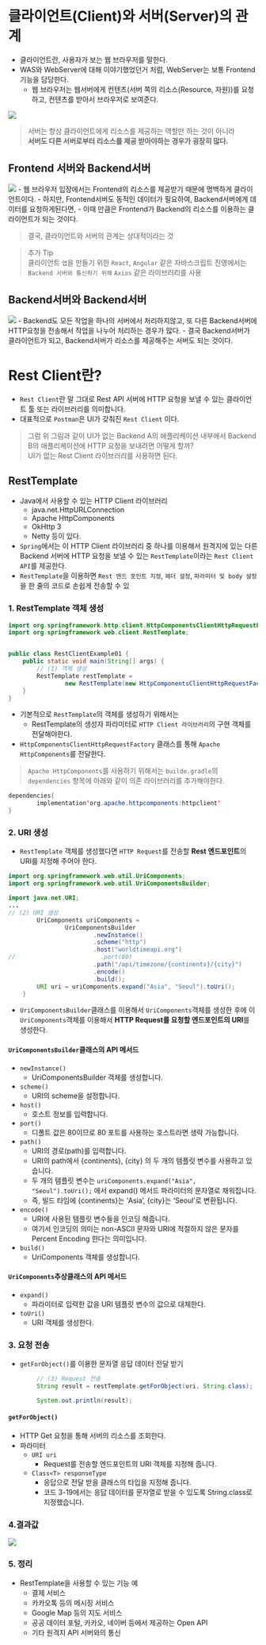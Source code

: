 # 클라이언트(Client)와 서버(Server)의 관계
- 클라이언트란, 사용자가 보는 웹 브라우저를 말한다.
- WAS와 WebServer에 대해 이야기했었던거 처럼, WebServer는 보통 Frontend기능을 담당한다.
  - 웹 브라우저는 웹서버에게 컨텐츠(서버 쪽의 리소스(Resource, 자원))를 요청하고, 컨텐츠를 받아서 브라우저로 보여준다.

<img src="https://user-images.githubusercontent.com/104331549/175553129-f4540fea-51da-4ded-9c27-4b0ed91e6ac5.png">

> 서버는 항상 클라이언트에게 리소스를 제공하는 역할만 하는 것이 아니라  
>  **서버도 다른 서버로부터 리소스를 제공 받아야하는 경우가 굉장히 많다.**

## Frontend 서버와 Backend서버 
<img src="https://user-images.githubusercontent.com/104331549/175555546-2be244ea-404b-4000-80f6-6b4c68a88519.png">
 - 웹 브라우저 입장에서는 Frontend의 리소스를 제공받기 때문에 명백하게 클라이언트이다.
 - 하지만, Frontend서버도 동적인 데이터가 필요하여, Backend서버에게 데이터를 요청하게된다면, 
    - 이때 만큼은 Frontend가 Backend의 리소스를 이용하는 클라이언트가 되는 것이다.

> 결국, 클라이언트와 서버의 관계는 상대적이라는 것

> 추가 Tip  
> 클라이언트 `앱`을 만들기 위한 `React`, `Angular` 같은 자바스크립트 진영에서는 `Backend 서버와 통신하기 위해` `Axios` 같은 라이브러리를 사용


## Backend서버와 Backend서버 

<img src="https://user-images.githubusercontent.com/104331549/175556397-8fada376-b7db-4b6c-9b1a-84ab49ae9174.png">
- Backend도 모든 작업을 하나의 서버에서 처리하지않고, 또 다른 Backend서버에 HTTP요청을 전송해서 작업을 나누어 처리하는 경우가 많다. 
- 결국 Backend서버가 클라이언트가 되고, Backend서버가 리소스를 제공해주는 서버도 되는 것이다.


# Rest Client란?
- `Rest Client`란 말 그대로 Rest API 서버에 HTTP 요청을 보낼 수 있는 클라이언트 툴 또는 라이브러리를 의미합니다.
- 대표적으로 `Postman`은 UI가 갖춰진 `Rest Client` 이다.

> 그럼 위 그림과 같이 UI가 없는 Backend A의 애플리케이션 내부에서 Backend B의 애플리케이션에 HTTP 요청을 보내려면 어떻게 할까?  
> UI가 없는 Rest Client 라이브러리를 사용하면 된다.

## RestTemplate
 - Java에서 사용할 수 있는 HTTP Client 라이브러리
   - java.net.HttpURLConnection
   - Apache HttpComponents
   - OkHttp 3
   - Netty 등이 있다.
 - `Spring`에서는 이 HTTP Client 라이브러리 중 하나를 이용해서 원격지에 있는 다른 Backend 서버에 HTTP 요청을 보낼 수 있는 `RestTemplate`이라는 `Rest Client API`를 제공한다.
 - `RestTemplate`을 이용하면 `Rest 엔드 포인트 지정`, `헤더 설정`, `파라미터 및 body 설정`을 한 줄의 코드로 손쉽게 전송할 수 있

### 1. RestTemplate 객체 생성
```java
import org.springframework.http.client.HttpComponentsClientHttpRequestFactory;
import org.springframework.web.client.RestTemplate;


public class RestClientExample01 {
    public static void main(String[] args) {
        // (1) 객체 생성
        RestTemplate restTemplate = 
                new RestTemplate(new HttpComponentsClientHttpRequestFactory());
    }
}
```
- 기본적으로 `RestTemplate`의 객체를 생성하기 위해서는 
  - RestTemplate의 생성자 파라미터로 `HTTP Client 라이브러리`의 구현 객체를 전달해야한다. 
- `HttpComponentsClientHttpRequestFactory` 클래스를 통해 `Apache HttpComponents`를 전달한다.

> `Apache HttpComponents`를 사용하기 위해서는 `builde.gradle`의 `dependencies` 항목에 아래와 같이 의존 라이브러리를 추가해야한다.

```java
dependencies{
        implementation'org.apache.httpcomponents:httpclient'
}
```

### 2. URI 생성
- `RestTemplate` 객체를 생성했다면 `HTTP Request`를 전송할 **Rest 엔드포인트**의 URI를 지정해 주어야 한다.
```java
import org.springframework.web.util.UriComponents;
import org.springframework.web.util.UriComponentsBuilder;

import java.net.URI;
...
// (2) URI 생성
        UriComponents uriComponents =
                UriComponentsBuilder
                        .newInstance()
                        .scheme("http")
                        .host("worldtimeapi.org")
//                        .port(80)
                        .path("/api/timezone/{continents}/{city}")
                        .encode()
                        .build();
        URI uri = uriComponents.expand("Asia", "Seoul").toUri();
    }
```
 - `UriComponentsBuilder`클래스를 이용해서 `UriComponents`객체를 생성한 후에 이 `UriComponents`객체를 이용해서 **HTTP Request를 요청할 엔드포인트의 URI**를 생성한다.

#### `UriComponentsBuilder`클래스의 API 메서드
- `newInstance()`
  - UriComponentsBuilder 객체를 생성합니다.
- `scheme()`
  - URI의 scheme을 설정합니다.
- `host()`
  - 호스트 정보를 입력합니다.
- `port()`
  - 디폴트 값은 80이므로 80 포트를 사용하는 호스트라면 생략 가능합니다.
- `path()`
  - URI의 경로(path)를 입력합니다.
  - URI의 path에서 {continents}, {city} 의 두 개의 템플릿 변수를 사용하고 있습니다.
  - 두 개의 템플릿 변수는 `uriComponents.expand("Asia", "Seoul").toUri();` 에서 expand() 메서드 파라미터의 문자열로 채워집니다.
  - 즉, 빌드 타임에 {continents}는 ‘Asia’, {city}는 ‘Seoul’로 변환됩니다.
- `encode()`
  - URI에 사용된 템플릿 변수들을 인코딩 해줍니다.
  - 여기서 인코딩의 의미는 non-ASCII 문자와 URI에 적절하지 않은 문자를 Percent Encoding 한다는 의미입니다.
- `build()`
  - UriComponents 객체를 생성합니다.

#### `UriComponents`추상클래스의 API 메서드
 - `expand()`
   - 파라미터로 입력한 값을 URI 템플릿 변수의 값으로 대체한다.
 - `toUri()`
   - URI 객체를 생성한다.


### 3. 요청 전송
 - `getForObject()`를 이용한 문자열 응답 데이터 전달 받기
```java
        // (3) Request 전송
        String result = restTemplate.getForObject(uri, String.class);

        System.out.println(result);

```
#### `getForObject()`
 - HTTP Get 요청을 통해 서버의 리소스를 조회한다.
 - 파라미터 
   - `URI uri`
     - Request를 전송할 엔드포인트의 URI 객체를 지정해 줍니다.
   - `Class<T> responseType`
     - 응답으로 전달 받을 클래스의 타입을 지정해 줍니다.
     - 코드 3-19에서는 응답 데이터를 문자열로 받을 수 있도록 String.class로 지정했습니다.

### 4.결과값
<img src="https://user-images.githubusercontent.com/104331549/175561577-b467d4c7-4392-49d6-836e-10b7a91877f5.png">


### 5. 정리 
 - RestTemplate을 사용할 수 있는 기능 예
   - 결제 서비스
   - 카카오톡 등의 메시징 서비스
   - Google Map 등의 지도 서비스
   - 공공 데이터 포털, 카카오, 네이버 등에서 제공하는 Open API
   - 기타 원격지 API 서버와의 통신
